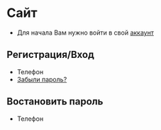 # Сайт

- Для начала Вам нужно войти в свой [аккаунт](https://github.com/usmonitcompany/sso#%D1%80%D0%B5%D0%B3%D0%B8%D1%81%D1%82%D1%80%D0%B0%D1%86%D0%B8%D1%8F)
  
## Регистрация/Вход

- Телефон
- [Забыли пароль?]()

## Востановить пароль

- Телефон
